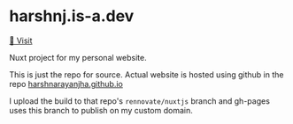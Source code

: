 # harshnj.is-a.dev

[🔗 Visit](https://harshnj.is-a.dev)

Nuxt project for my personal website.

This is just the repo for source.
Actual website is hosted using github in the repo [harshnarayanjha.github.io](https://github.com/HarshNarayanJha/harshnarayanjha.github.io/)

I upload the build to that repo's `rennovate/nuxtjs` branch and gh-pages uses this branch to publish on my custom domain.
